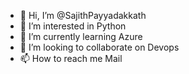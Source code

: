 - 👋 Hi, I’m @SajithPayyadakkath
- 👀 I’m interested in Python
- 🌱 I’m currently learning Azure
- 💞️ I’m looking to collaborate on Devops
- 📫 How to reach me Mail

<!---
SajithPayyadakkath/SajithPayyadakkath is a ✨ special ✨ repository because its `README.md` (this file) appears on your GitHub profile.
You can click the Preview link to take a look at your changes.
--->
